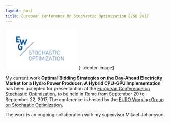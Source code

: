 ```yaml
---
layout: post
title: European Conference On Stochastic Optimization ECSO 2017
---
```


![ECSO logo](/assets/img/logo_EWGSO.png){: .center-image}

My current work **Optimal Bidding Strategies on the Day-Ahead Electricity Market for a Hydro Power Producer: A Hybrid CPU-GPU Implementation** has been accepted for presentantion at the [European Conference on Stochastic Optimization](http://ecso2017.inf.uniroma3.it/index.html), to be held in Rome from September 20 to September 22, 2017. The conference is hosted by the [EURO Working Group on Stochastic Optimization](https://www.euro-online.org/web/ewg/35/ewg-stochastic-programming-ewgsp).

The work is an ongoing collaboration with my supervisor Mikael Johansson.
